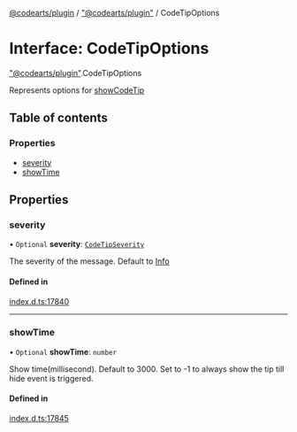 [@codearts/plugin](../README.md) / ["@codearts/plugin"](../modules/_codearts_plugin_.md) / CodeTipOptions

# Interface: CodeTipOptions

["@codearts/plugin"](../modules/_codearts_plugin_.md).CodeTipOptions

Represents options for [showCodeTip](../modules/codearts_plugin_.window.md#showcodetip)

## Table of contents

### Properties

- [severity](codearts_plugin_.CodeTipOptions.md#severity)
- [showTime](codearts_plugin_.CodeTipOptions.md#showtime)

## Properties

### severity

• `Optional` **severity**: [`CodeTipSeverity`](../enums/codearts_plugin_.CodeTipSeverity.md)

The severity of the message. Default to [Info](../enums/codearts_plugin_.CodeTipSeverity.md#info)

#### Defined in

[index.d.ts:17840](https://github.com/shuyaqian/cloudide-plugin-api/blob/5b69219/index.d.ts#L17840)

___

### showTime

• `Optional` **showTime**: `number`

Show time(millisecond). Default to 3000. Set to -1 to always show the tip till hide event is triggered.

#### Defined in

[index.d.ts:17845](https://github.com/shuyaqian/cloudide-plugin-api/blob/5b69219/index.d.ts#L17845)

